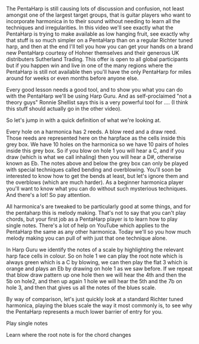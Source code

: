 The PentaHarp is still causing lots of discussion and confusion, not least amongst one of the largest target groups, that is guitar players who want to incorporate harmonica
in to their sound without needing to learn all the techniques and irregularities. In this video we'll see exactly what the PentaHarp is trying to make available as low hanging
fruit, see exactly why that stuff is so much simpler on a PentaHarp than on a regular Richter tuned harp, and then at the end I'll tell you how you can get your hands on a brand
new PentaHarp courtesy of Hohner themselves and their generous UK distributers Sutherland Trading. This offer is open to all global participants but if you happen win and live
in one of the many regions where the PentaHarp is still not available then you'll have the only PentaHarp for miles around for weeks or even months before anyone else.

Every good lesson needs a good tool, and to show you what you can do with the PentaHarp we'll be using Harp Guru. And as self-proclaimed "not a theory guys" Ronnie Shellist says
this is a very powerful tool for .... (I think this stuff should actually go in the other video).

So let's jump in with a quick definition of what we're looking at.

Every hole on a harmonica has 2 reeds. A blow reed and a draw reed. Those reeds are represented here on the harpface as the cells inside this grey box. We have 10 holes on the
harmonica so we have 10 pairs of holes inside this grey box. So if you blow on hole 1 you will hear a C, and if you draw (which is what we call inhaling) then you will hear a D#,
otherwise known as Eb. The notes above and below the grey box can only be played with special techniques called bending and overblowing. You'll soon be interested to know how to
get the bends at least, but let's ignore them and the overblows (which are much harder). As a beginner harmonica player you'll want to know what you can do without such mysterious
techniques. And there's a lot! So pay attention.

All harmonica's are tweaked to be particularly good at some things, and for the pentaharp this is melody making. That's not to say that you can't play chords, but your first
job as a PentaHarp player is to learn how to play single notes. There's a lot of help on YouTube which applies to the PentaHarp the same as any other harmonica. Today we'll
so you how much melody making you can pull of with just that one technique alone.

In Harp Guru we identify the notes of a scale by highlighting the relevant harp face cells in colour. So on hole 1 we can play the root note which is always green which is a C
by blowing, we can then play the flat 3 which is orange and plays an Eb by drawing on hole 1 as we saw before. If we repeat that blow draw pattern up one hole then we will
hear the 4th and then the 5b on hole2, and then up again 1 hole we will hear the 5th and the 7b on hole 3, and then that gives us all the notes of the blues scale.

By way of comparison, let's just quickly look at a standard Richter tuned harmonica, playing the blues scale the way it most commonly is, to see why the PentaHarp represents a
much lower barrier of entry for you.

Play single notes

Learn where the root note is for the chord changes
